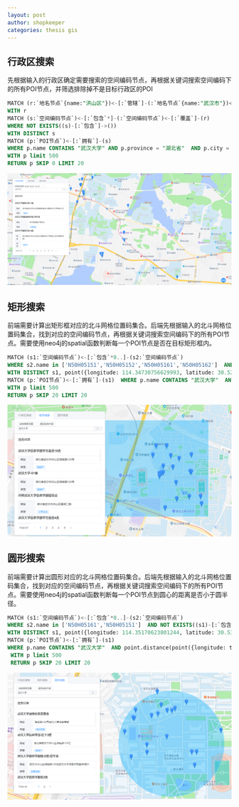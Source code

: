 ```yaml
---
layout: post
author: shopkeeper
categories: thesis gis
---
```


## 行政区搜索

先根据输入的行政区确定需要搜索的空间编码节点，再根据关键词搜索空间编码下的所有POI节点，并筛选排除掉不是目标行政区的POI

```sql
MATCH (r:`地名节点`{name:"洪山区"})<-[:`管辖`]-(:`地名节点`{name:"武汉市"})<-[:`管辖`]-(:`地名节点`{name:"湖北省"}) 
WITH r  
MATCH (s:`空间编码节点`)<-[:`包含`*]-(:`空间编码节点`)<-[:`覆盖`]-(r)  
WHERE NOT EXISTS((s)-[:`包含`]->())   
WITH DISTINCT s  
MATCH (p:`POI节点`)<-[:`拥有`]-(s)  
WHERE p.name CONTAINS "武汉大学" AND p.province = "湖北省"  AND p.city = "武汉市"  AND p.area = "洪山区"  
WITH p limit 500  
RETURN p SKIP 0 LIMIT 20    
```

![](/assets/images/2022-3-19-本科毕设进度汇报(一)-1.png)

## 矩形搜索

前端需要计算出矩形框对应的北斗网格位置码集合。后端先根据输入的北斗网格位置码集合，找到对应的空间编码节点，再根据关键词搜索空间编码下的所有POI节点。需要使用neo4j的spatial函数判断每一个POI节点是否在目标矩形框内。

```sql
MATCH (s1:`空间编码节点`)<-[:`包含`*0..]-(s2:`空间编码节点`)  
WHERE s2.name in ['N50H05151','N50H05152','N50H05161','N50H05162']  AND NOT EXISTS((s1)-[:`包含`]->())   
WITH DISTINCT s1, point({longitude: 114.34730756629993, latitude: 30.526945436494568}) AS southWest, point({longitude: 114.36080943321458, latitude: 30.533658653748606}) AS northEast   
MATCH (p:`POI节点`)<-[:`拥有`]-(s1)  WHERE p.name CONTAINS "武汉大学"  AND point.withinBBox(point({longitude: toFloat(p.wgs84_lng), latitude: toFloat(p.wgs84_lat)}), southWest, northEast)  
WITH p limit 500  
RETURN p SKIP 20 LIMIT 20
```

![](/assets/images/2022-3-19-本科毕设进度汇报(一)-2.png)

## 圆形搜索

前端需要计算出圆形对应的北斗网格位置码集合。后端先根据输入的北斗网格位置码集合，找到对应的空间编码节点，再根据关键词搜索空间编码下的所有POI节点。需要使用neo4j的spatial函数判断每一个POI节点到圆心的距离是否小于圆半径。

```sql
MATCH (s1:`空间编码节点`)<-[:`包含`*0..]-(s2:`空间编码节点`)  
WHERE s2.name in ['N50H05161','N50H05151']  AND NOT EXISTS((s1)-[:`包含`]->())   
WITH DISTINCT s1, point({longitude: 114.35170623801244, latitude: 30.531767695653233}) AS center  
MATCH (p:`POI节点`)<-[:`拥有`]-(s1)  
WHERE p.name CONTAINS "武汉大学"  AND point.distance(point({longitude: toFloat(p.wgs84_lng), latitude: toFloat(p.wgs84_lat)}),center) < 167.675  
 WITH p limit 500  
 RETURN p SKIP 20 LIMIT 20
```

![](/assets/images/2022-3-19-本科毕设进度汇报(一)-3.png)